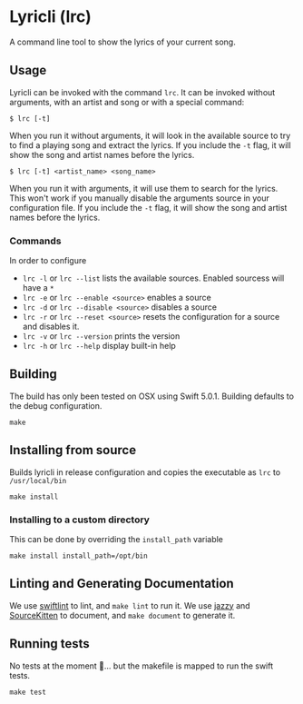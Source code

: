 # Lyricli (lrc)

A command line tool to show the lyrics of your current song.

## Usage

Lyricli can be invoked with the command `lrc`. It can be invoked without
arguments, with an artist and song or with a special command:

```
$ lrc [-t]
```

When you run it without arguments, it will look in the available source
to try to find a playing song and extract the lyrics. If you include the
`-t` flag, it will show the song and artist names before the lyrics.

```
$ lrc [-t] <artist_name> <song_name>
```

When you run it with arguments, it will use them to search for the
lyrics. This won't work if you manually disable the arguments source in
your configuration file. If you include the `-t` flag, it will show the
song and artist names before the lyrics.

### Commands

In order to configure

* `lrc -l` or `lrc --list` lists the available sources. Enabled
  sourcess will have a `*`
* `lrc -e` or `lrc --enable <source>` enables a source
* `lrc -d` or `lrc --disable <source>` disables a source
* `lrc -r` or `lrc --reset <source>` resets the configuration for
  a source and disables it.
* `lrc -v` or `lrc --version` prints the version
* `lrc -h` or `lrc --help` display built-in help

## Building

The build has only been tested on OSX using Swift 5.0.1. Building defaults
to the debug configuration.

```
make
```

## Installing from source

Builds lyricli in release configuration and copies the executable as
`lrc` to `/usr/local/bin`

```
make install
```

### Installing to a custom directory

This can be done by overriding the `install_path` variable

```
make install install_path=/opt/bin
```

## Linting and Generating Documentation

We use [swiftlint][swiftlint] to lint, and `make lint` to run it.
We use [jazzy][jazzy] and [SourceKitten][sourcekitten] to document, and
`make document` to generate it.

## Running tests

No tests at the moment 😬... but the makefile is mapped to run the swift
tests.

```
make test
```

[swiftlint]: https://github.com/realm/SwiftLint
[jazzy]: https://github.com/realm/jazzy
[sourcekitten]: https://github.com/jpsim/SourceKitten
